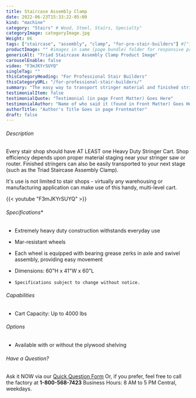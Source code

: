 ```yaml
---
title: Staircase Assembly Clamp
date: 2022-06-23T15:33:22-05:00
kind: "machine"
category: "Stairs" # Wood, Steel, Stairs, Specialty"
categoryImage: categoryImage.jpg
Weight: 06
tags: ["staircase", "assembly", "clamp", "for-pro-stair-builders"] #["framing", "table", "mobile", "stick-builder" "shed-builder"]
productImage: "" #images in same (page bundle) folder for responsive processing
genericAlt: "Triad Staircase Assembly Clamp Product Image"
carouselEnable: false
video: "F3mJKYrSUYQ"
singleTag: ""
thisCategoryHeading: "For Professional Stair Builders"
thisCategoryURL: "/for-professional-stair-builders/"
summary: "The easy way to transport stringer material and finished stringers in an efficient professional stair shop."
testimonialItem: false
testimonialQuote: "Testimonial (in page Front Matter) Goes Here"
testimonialAuthor: "Name of who said it (found in Front Matter) Goes Here"
authorTitle: "Author's Title Goes in page Frontmatter"
draft: false
---
```


###### Description

Every stair shop should have AT LEAST one Heavy Duty Stringer Cart. Shop efficiency depends upon proper material staging near your stringer saw or router. Finished stringers can also be easily transported to your next stage (such as the Triad Staircase Assembly Clamp).

It's use is not limited to stair shops - virtually any warehousing or manufacturing application can make use of this handy, multi-level cart.

{{< youtube "F3mJKYrSUYQ" >}}

###### Specifications*

- Extremely heavy duty construction withstands everyday use
- Mar-resistant wheels
- Each wheel is equipped with bearing grease zerks in axle and swivel assembly, providing easy movement
- Dimensions: 60"H x 41"W x 60"L

- `Specifications subject to change without notice.`

###### Capabilities

- Cart Capacity: Up to 4000 lbs

###### Options

- Available with or without the plywood shelving

###### Have a Question?

Ask it NOW via our [Quick Question Form](#qq)
Or, if you prefer, feel free to call the factory at **1-800-568-7423** Business Hours: 8 AM to 5 PM Central, weekdays.

